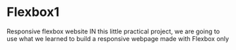 # Flexbox1
Responsive flexbox website
IN this little practical project, we are going to use what we learned to 
build a responsive webpage made with Flexbox only
